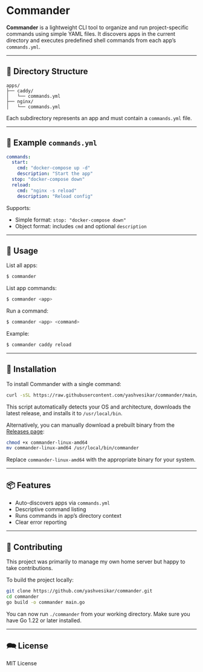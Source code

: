 # Commander

**Commander** is a lightweight CLI tool to organize and run project-specific commands using simple YAML files. It discovers apps in the current directory and executes predefined shell commands from each app’s `commands.yml`.

---

## 📁 Directory Structure

```
apps/
├── caddy/
│   └── commands.yml
├── nginx/
│   └── commands.yml
```

Each subdirectory represents an app and must contain a `commands.yml` file.

---

## 📝 Example `commands.yml`

```yaml
commands:
  start:
    cmd: "docker-compose up -d"
    description: "Start the app"
  stop: "docker-compose down"
  reload:
    cmd: "nginx -s reload"
    description: "Reload config"
```

Supports:

- Simple format: `stop: "docker-compose down"`
- Object format: includes `cmd` and optional `description`

---

## 🚀 Usage

List all apps:

```bash
$ commander
```

List app commands:

```bash
$ commander <app>
```

Run a command:

```bash
$ commander <app> <command>
```

Example:

```bash
$ commander caddy reload
```

---

## 📁 Installation

To install Commander with a single command:

```bash
curl -sSL https://raw.githubusercontent.com/yashvesikar/commander/main/install.sh | bash
```

This script automatically detects your OS and architecture, downloads the latest release, and installs it to `/usr/local/bin`.

Alternatively, you can manually download a prebuilt binary from the [Releases page](https://github.com/yashvesikar/commander/releases):

```bash
chmod +x commander-linux-amd64
mv commander-linux-amd64 /usr/local/bin/commander
```

Replace `commander-linux-amd64` with the appropriate binary for your system.

---

## 📦 Features

- Auto-discovers apps via `commands.yml`
- Descriptive command listing
- Runs commands in app’s directory context
- Clear error reporting

---

## 🤝 Contributing

This project was primarily to manage my own home server but happy to take contributions.

To build the project locally:

```bash
git clone https://github.com/yashvesikar/commander.git
cd commander
go build -o commander main.go
```

You can now run `./commander` from your working directory. Make sure you have Go 1.22 or later installed.

---

## 🗪 License

MIT License
